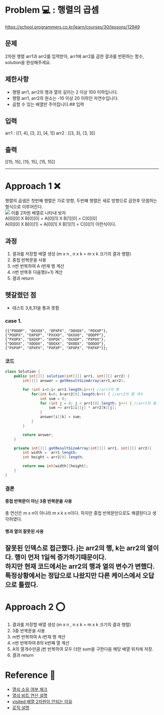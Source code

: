 [//]: # (문제 풀이 템플릿)
# Problem 💻 : 행렬의 곱셈
https://school.programmers.co.kr/learn/courses/30/lessons/12949
## 문제
2차원 행렬 arr1과 arr2를 입력받아, arr1에 arr2를 곱한 결과를 반환하는 함수, solution을 완성해주세요.
## 제한사항
- 행렬 arr1, arr2의 행과 열의 길이는 2 이상 100 이하입니다.
- 행렬 arr1, arr2의 원소는 -10 이상 20 이하인 자연수입니다.
- 곱할 수 있는 배열만 주어집니다.## 입력

## 입력
arr1 : [[1, 4], [3, 2], [4, 1]]
arr2 : [[3, 3], [3, 3]]

## 출력
[[15, 15], [15, 15], [15, 15]]

---

# Approach 1 ❌
행렬의 곱샘은 첫번째 행렬은 가로 방향, 두번째 행렬은 세로 방향으로 곱한후 덧셈하는 형식으로 이루어진다. \
<img src="https://velog.velcdn.com/images%2Ftreejy%2Fpost%2Fe1c5ecc5-8a52-4891-aa04-b31db57f85e5%2Fimage.png">
이를 2차원 배열로 나타내 보자 \
A[0][0] X B[0][0] + A[0][1] X B[1][0] = C[0][0]\
A[0][0] X B[0][1] + A[0][1] X B[1][1] = C[0][1]
이런식이다.

## 과정
1. 결과를 저장할 배열 생성 (m x n , n x k = m x k 크기의 결과 행렬)
2. 중첩 반복문을 사용
3. n번 반복하여 A i번재 행 계산
4. n번 반복후 다음행(i+1) 계산
5. 결과 return

## 헷갈렸던 점
- 테스트 3,8,31을 통과 못함

### case 1.
```
{{"POOOP", "OXXOX", "OPXPX", "OOXOX", "POXXP"},
{"POOPX", "OXPXP", "PXXXO", "OXXXO", "OOOPP"},
{"PXOPX", "OXOXP", "OXPOX", "OXXOP", "PXPOX"},
{"OOOXX", "XOOOX", "OOOXX", "OXOOX", "OOOOO"},
{"PXPXP", "XPXPX", "PXPXP", "XPXPX", "PXPXP"}};
```

### 코드
```java
class Solution {
    public int[][] solution(int[][] arr1, int[][] arr2) {
        int[][] answer = getResultSizeArray(arr1,arr2);

        for (int i=0;i< arr1.length;i++){ //arr1의 행
            for(int k=0; k<arr2[0].length;k++) { //arr2의 열 개수
                int sum = 0;
                for (int j = 0; j < arr1[0].length; j++) { //arr1의 열
                    sum += arr1[i][j] * arr2[k][j];
                }
                answer[i][k] = sum;
            }
        }

        return answer;
    }

    private int[][] getResultSizeArray(int[][] arr1, int[][] arr2){
        int width =  arr1.length;
        int height = arr2[0].length;

        return new int[width][height];
    }
}
```

### 결론
#### 중첩 반복문이 아닌 3중 반복문을 사용
총 연산은 m x n이 아니라 m x k x n이다. 하지만 중첩 반복문만으로도 해결된다고 생각하였다.

#### 행과 열의 잘못된  사용
잘못된 인덱스로 접근했다. j는 arr2의 행, k는 arr2의 열이다. 행이 먼저 1일씩 증가하기때문이다. \
하지만 현재 코드에서는 arr2의 행과 열의 변수가 변했다. 특정상황에서는 정답으로 나왔지만 다른 케이스에서 오답으로 틀렸다.
---

# Approach 2 ⭕
1. 결과를 저장할 배열 생성 (m x n , n x k = m x k 크기의 결과 행렬)
2. 3중 반복문을 사용
3. m번 반복하여 A i번재 행 계산
4. n번 반복하여 B의 k번째 열 계산
5. A의 열개수만큼 j번 반복하여 모두 더한 sum을 구한다음 해당 배열 위치에 저장.
6. 결과 return

# Reference 📄

- [열쇠 소유 여부 체크](https://moonsbeen.tistory.com/358)
- [열쇠 비트 연산 설명](https://gaybee.tistory.com/37)
- [visited 배열 2차원이 안되는 이유](https://yamyam-spaghetti.tistory.com/45)
- [로직 설명](https://evecomcom.tistory.com/32)